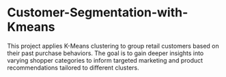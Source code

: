 ﻿# Customer-Segmentation-with-Kmeans
This project applies K-Means clustering to group retail customers based on their past purchase behaviors. The goal is to gain deeper insights into varying shopper categories to inform targeted marketing and product recommendations tailored to different clusters.
